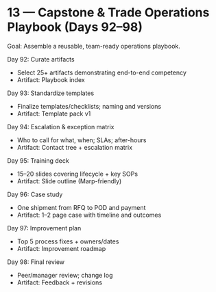 # 13 — Capstone & Trade Operations Playbook (Days 92–98)

Goal: Assemble a reusable, team-ready operations playbook.

Day 92: Curate artifacts
- Select 25+ artifacts demonstrating end-to-end competency
- Artifact: Playbook index

Day 93: Standardize templates
- Finalize templates/checklists; naming and versions
- Artifact: Template pack v1

Day 94: Escalation & exception matrix
- Who to call for what, when; SLAs; after-hours
- Artifact: Contact tree + escalation matrix

Day 95: Training deck
- 15–20 slides covering lifecycle + key SOPs
- Artifact: Slide outline (Marp-friendly)

Day 96: Case study
- One shipment from RFQ to POD and payment
- Artifact: 1–2 page case with timeline and outcomes

Day 97: Improvement plan
- Top 5 process fixes + owners/dates
- Artifact: Improvement roadmap

Day 98: Final review
- Peer/manager review; change log
- Artifact: Feedback + revisions

